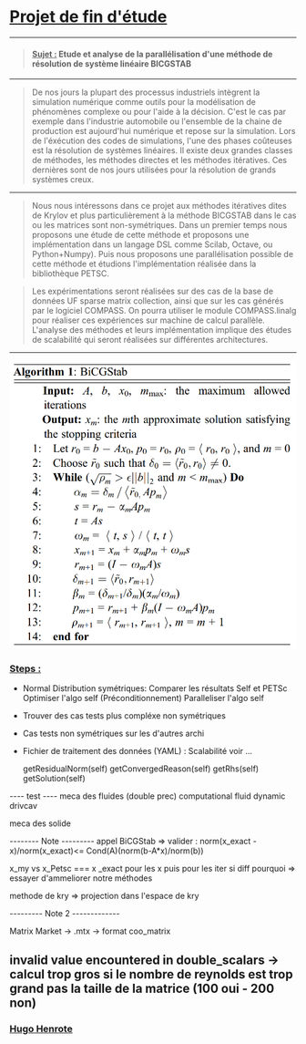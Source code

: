 # <u>Projet de fin d'étude</u>

---

> #### <u>**Sujet :**</u> Etude et analyse de la parallélisation d'une méthode de résolution de système linéaire BICGSTAB

---

> De nos jours la plupart des processus industriels intègrent la simulation numérique comme outils pour la modélisation de phénomènes  complexe ou pour l'aide à la décision. C'est le cas par exemple dans l'industrie automobile ou l'ensemble de la chaine de production est aujourd'hui numérique et repose  sur la simulation. Lors de l'éxécution des codes de simulations, l'une des phases coûteuses est la résolution de systèmes linéaires.  Il existe deux grandes classes de méthodes, les méthodes directes et les méthodes itératives. Ces dernières sont de nos jours utilisées pour la résolution de grands systèmes creux.

---

> Nous nous intéressons dans ce projet aux méthodes itératives dites de Krylov et plus particulièrement à la méthode BICGSTAB dans le cas ou les matrices sont non-symétriques.  Dans un premier temps nous proposons une étude de cette méthode et proposons une implémentation dans un langage DSL comme Scilab, Octave, ou Python+Numpy). Puis nous proposons une parallélisation possible de cette méthode et étudions l'implémentation réalisée dans la bibliothèque PETSC.

> Les expérimentations seront réalisées sur des cas de la base de données UF sparse matrix collection, ainsi que sur les cas générés par le logiciel COMPASS. On pourra utiliser le module COMPASS.linalg pour réaliser ces expériences sur machine de calcul parallèle. L'analyse des méthodes et leurs implémentation implique des études de scalabilité qui seront réalisées sur différentes architectures.

----

![Bi CGSTAB](bicgstab.png)

### <u>**Steps :**</u>

+ Normal Distribution symétriques:
    Comparer les résultats Self et PETSc
    Optimiser l'algo self (Préconditionnement)
    Paralleliser l'algo self

+ Trouver des cas tests plus compléxe non symétriques

+ Cas tests non symétriques sur les d'autres archi

+ Fichier de traitement des données (YAML) :
    Scalabilité
    voir ...

    getResidualNorm(self)
    getConvergedReason(self)
    getRhs(self)
    getSolution(self)

---- test ----
meca des fluides (double prec)
computational fluid dynamic
drivcav

meca des solide

-------- Note ---------
appel BiCGStab
=> valider : norm(x_exact - x)/norm(x_exact)<= Cond(A)(norm(b-A*x)/norm(b))

x_my vs x_Petsc === x _exact
pour les x
puis pour les iter si diff pourquoi => essayer d'ammeliorer notre méthodes

methode de kry => projection dans l'espace de kry

--------- Note 2 -------------

Matrix Market -> .mtx -> format coo_matrix

invalid value encountered in double_scalars
-> calcul trop gros si le nombre de reynolds est trop grand pas la taille de la matrice (100 oui - 200 non)
----

### <u>**Hugo Henrote**</u>
